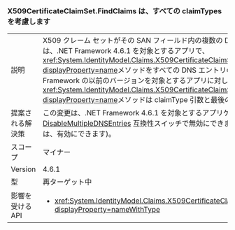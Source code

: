 ### <a name="x509certificateclaimsetfindclaims-considers-all-claimtypes"></a>X509CertificateClaimSet.FindClaims は、すべての claimTypes を考慮します

|   |   |
|---|---|
|説明|X509 クレーム セットがその SAN フィールド内の複数の DNS エントリを含む証明書から初期化される場合は、.NET Framework 4.6.1 を対象とするアプリで、<xref:System.IdentityModel.Claims.X509CertificateClaimSet.FindClaims(System.String,System.String)?displayProperty=name>メソッドをすべての DNS エントリの claimType 引数と一致を試みます。 .NET Framework の以前のバージョンを対象とするアプリに対して、<xref:System.IdentityModel.Claims.X509CertificateClaimSet.FindClaims(System.String,System.String)?displayProperty=name>メソッドは claimType 引数と最後の DNS エントリのみを一致させようとしています。|
|提案される解決策|この変更は、.NET Framework 4.6.1 を対象とするアプリケーションのみに影響します。 この変更は、[DisableMultipleDNSEntries](~/docs/framework/migration-guide/mitigation-x509certificateclaimset-findclaims-method.md#mitigation) 互換性スイッチで無効にできます (または、4.6.1 より前を対象としている場合は、有効にできます)。|
|スコープ|マイナー|
|Version|4.6.1|
|型|再ターゲット中|
|影響を受ける API|<ul><li><xref:System.IdentityModel.Claims.X509CertificateClaimSet.FindClaims(System.String,System.String)?displayProperty=nameWithType></li></ul>|

